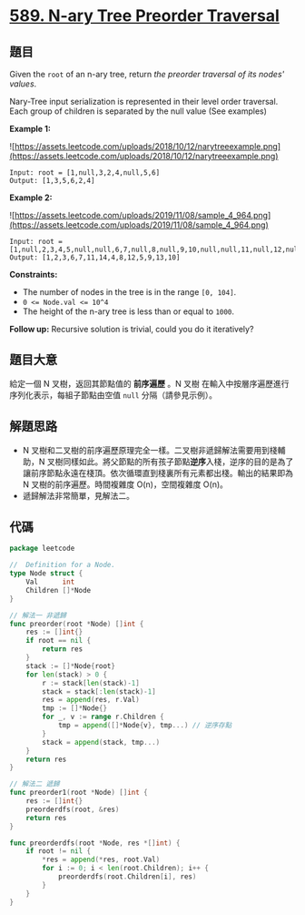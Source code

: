 # [589. N-ary Tree Preorder Traversal](https://leetcode.com/problems/n-ary-tree-preorder-traversal/)

## 題目

Given the `root` of an n-ary tree, return *the preorder traversal of its nodes' values*.

Nary-Tree input serialization is represented in their level order traversal. Each group of children is separated by the null value (See examples)

**Example 1:**

![https://assets.leetcode.com/uploads/2018/10/12/narytreeexample.png](https://assets.leetcode.com/uploads/2018/10/12/narytreeexample.png)

```
Input: root = [1,null,3,2,4,null,5,6]
Output: [1,3,5,6,2,4]
```

**Example 2:**

![https://assets.leetcode.com/uploads/2019/11/08/sample_4_964.png](https://assets.leetcode.com/uploads/2019/11/08/sample_4_964.png)

```
Input: root = [1,null,2,3,4,5,null,null,6,7,null,8,null,9,10,null,null,11,null,12,null,13,null,null,14]
Output: [1,2,3,6,7,11,14,4,8,12,5,9,13,10]
```

**Constraints:**

- The number of nodes in the tree is in the range `[0, 104]`.
- `0 <= Node.val <= 10^4`
- The height of the n-ary tree is less than or equal to `1000`.

**Follow up:** Recursive solution is trivial, could you do it iteratively?

## 題目大意

給定一個 N 叉樹，返回其節點值的 **前序遍歷** 。N 叉樹 在輸入中按層序遍歷進行序列化表示，每組子節點由空值 `null` 分隔（請參見示例）。

## 解題思路

- N 叉樹和二叉樹的前序遍歷原理完全一樣。二叉樹非遞歸解法需要用到棧輔助，N 叉樹同樣如此。將父節點的所有孩子節點**逆序**入棧，逆序的目的是為了讓前序節點永遠在棧頂。依次循環直到棧裏所有元素都出棧。輸出的結果即為 N 叉樹的前序遍歷。時間複雜度 O(n)，空間複雜度 O(n)。
- 遞歸解法非常簡單，見解法二。

## 代碼

```go
package leetcode

//  Definition for a Node.
type Node struct {
	Val      int
	Children []*Node
}

// 解法一 非遞歸
func preorder(root *Node) []int {
	res := []int{}
	if root == nil {
		return res
	}
	stack := []*Node{root}
	for len(stack) > 0 {
		r := stack[len(stack)-1]
		stack = stack[:len(stack)-1]
		res = append(res, r.Val)
		tmp := []*Node{}
		for _, v := range r.Children {
			tmp = append([]*Node{v}, tmp...) // 逆序存點
		}
		stack = append(stack, tmp...)
	}
	return res
}

// 解法二 遞歸
func preorder1(root *Node) []int {
	res := []int{}
	preorderdfs(root, &res)
	return res
}

func preorderdfs(root *Node, res *[]int) {
	if root != nil {
		*res = append(*res, root.Val)
		for i := 0; i < len(root.Children); i++ {
			preorderdfs(root.Children[i], res)
		}
	}
}
```